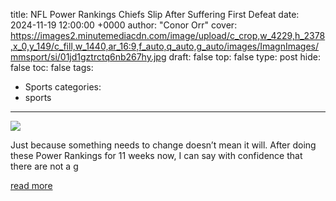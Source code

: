 title: NFL Power Rankings Chiefs Slip After Suffering First Defeat
date: 2024-11-19 12:00:00 +0000
author: "Conor Orr"
cover: https://images2.minutemediacdn.com/image/upload/c_crop,w_4229,h_2378,x_0,y_149/c_fill,w_1440,ar_16:9,f_auto,q_auto,g_auto/images/ImagnImages/mmsport/si/01jd1gztrctq6nb267hy.jpg
draft: false
top: false
type: post
hide: false
toc: false
tags:
  - Sports
categories:
  - sports
---

![](https://images2.minutemediacdn.com/image/upload/c_crop,w_4229,h_2378,x_0,y_149/c_fill,w_1440,ar_16:9,f_auto,q_auto,g_auto/images/ImagnImages/mmsport/si/01jd1gztrctq6nb267hy.jpg)

Just because something needs to change doesn’t mean it will. After doing these Power Rankings for 11 weeks now, I can say with confidence that there are not a g

[read more](https://www.si.com/nfl/power-rankings-chiefs-slip-lions-steelers-eagles)
